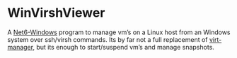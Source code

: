 # WinVirshViewer
A [Net6-Windows](https://dotnet.microsoft.com/en-us/download/dotnet/6.0) program to manage vm’s on a Linux host from an Windows system over ssh/virsh commands. Its by far not a full replacement of [virt-manager](https://virt-manager.org/), but its enough to start/suspend vm’s and manage snapshots.
